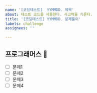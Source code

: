 ```yaml
---
name: '[코딩테스트]  YYMMDD. 제목'
about: 테스트 코드를 사용한다. 사고력을 기른다.
title: '[코딩테스트] YYMMDD. 문제풀이'
labels: challenge
assignees: ''

---
```

## 프로그래머스 📝
- [ ] 문제1
- [ ] 문제2
- [ ] 문제3
- [ ] 문제4